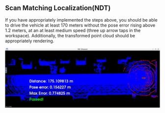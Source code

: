 ## Scan Matching Localization(NDT)

If you have appropriately implemented the steps above, you should be able to drive the vehicle at least 170 meters without the pose error rising above 1.2 meters, at an at least medium speed (three up arrow taps in the workspace). Additionally, the transformed point cloud should be appropriately rendering.

![result](./result.png)

